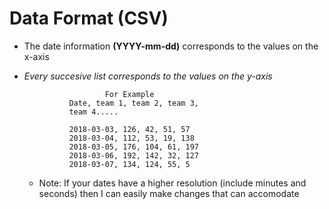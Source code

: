 # Data Format (CSV)

* The date information __(YYYY-mm-dd)__ corresponds to the values on the x-axis
* _Every succesive list corresponds to the values on the y-axis_

                        For Example
                Date, team 1, team 2, team 3,
                team 4.....

                2018-03-03, 126, 42, 51, 57
                2018-03-04, 112, 53, 19, 138
                2018-03-05, 176, 104, 61, 197
                2018-03-06, 192, 142, 32, 127
                2018-03-07, 134, 124, 55, 5

  * Note: If your dates have a higher resolution (include minutes and seconds) then I can easily make changes that can accomodate